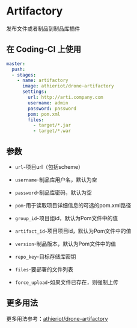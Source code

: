 # Artifactory

发布文件或者制品到制品库插件

## 在 Coding-CI 上使用

```yml
master:
  push:
  - stages:
    - name: artifactory
      image: athieriot/drone-artifactory
      settings:
        url: http://arti.company.com
        username: admin
        password: password
        pom: pom.xml
        files:
          - target/*.jar
          - target/*.war
```

## 参数

* `url`-项目url（包括scheme）

* `username`-制品库用户名，默认为空

* `password`-制品库密码，默认为空

* `pom`-用于读取项目详细信息的可选的pom.xml路径

* `group_id`-项目组id，默认为Pom文件中的值

* `artifact_id`-项目项目id，默认为Pom文件中的值

* `version`-制品版本，默认为Pom文件中的值

* `repo_key`-目标存储库密钥

* `files`-要部署的文件列表

* `force_upload`-如果文件已存在，则强制上传

## 更多用法

更多用法参考：[athieriot/drone-artifactory](https://github.com/athieriot/drone-artifactory)
